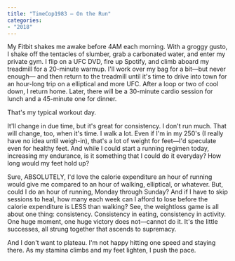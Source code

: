 ```yaml
---
title: "TimeCop1983 — On the Run"
categories:
- "2018"
---
```


My Fitbit shakes me awake before 4AM each morning.  With a groggy gusto, I shake off the tentacles of slumber, grab a carbonated water, and enter my private gym.  I flip on a UFC DVD, fire up Spotify, and climb aboard my treadmill for a 20-minute warmup.  I'll work over my bag for a bit―but never enough— and then return to the treadmill until it's time to drive into town for an hour-long trip on a elliptical and more UFC. After a loop or two of cool down,  I return home.  Later, there will be a 30-minute cardio session for lunch and a 45-minute one for dinner.

That's my typical workout day.

It'll change in due time, but it's great for consistency.  I don't run much.  That will change, too, when it's time.  I walk a lot.  Even if I'm in my 250's (I really have no idea until weigh-in), that's a lot of weight for feet—I'd speculate even for healthy feet.  And while I could start a running regimen today, increasing my endurance, is it something that I could do it everyday?  How long would my feet hold up?

Sure, ABSOLUTELY, I'd love the calorie expenditure an hour of running would give me compared to an hour of walking, elliptical, or whatever.  But, could I do an hour of running, Monday through Sunday?  And if I have to skip sessions to heal, how many each week can I afford to lose before the calorie expenditure is LESS than walking?  See, the weightloss game is all about one thing:  consistency.  Consistency in eating, consistency in activity.  One huge moment, one huge victory does not—cannot do it.  It's the little successes, all strung together that ascends to supremacy.

And I don't want to plateau.  I'm not happy hitting one speed and staying there.  As my stamina climbs and my feet lighten, I push the pace.